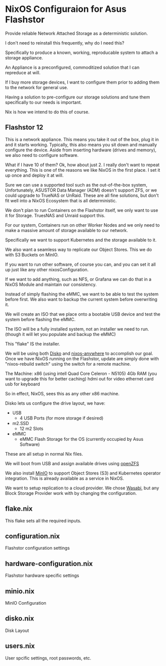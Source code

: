 # NixOS Configuraion for Asus Flashstor
Provide reliable Network Attached Storage as a deterministic solution.

I don't need to reinstall this frequently, why do I need this?

Specifically to produce a known, working, reproducable system to attach a storage appliance.

An Appliance is a preconfigured, commoditized solution that I can repreduce at will.

If I buy more storage devices, I want to configure them prior to adding them to the network for general use.

Having a solution to pre-configure our storage solutions and tune them specifically to our needs is important.

Nix is how we intend to do this of course.

## Flashstor 12
This is a network appliance.
This means you take it out of the box, plug it in and it starts working.
Typically, this also means you sit down and manually configure the device.
Aside from inserting hardware (drives and memory), we also need to configure software.

What if I have 10 of them? Ok, how about just 2.
I really don't want to repeat everything.
This is one of the reasons we like NixOS in the first place. I set it up once and deploy it at will.

Sure we can use a supported tool such as the out-of-the-box system, Unfortunately, ASUSTOR Data Manager (ADM) doesn't support ZFS, or we could upgrade to TrueNAS or UnRaid. These are all fine solutions, but don't fit well into a NixOS Ecosystem that is all deterministic.

We don't plan to run Containers on the Flashstor itself, we only want to use it for Storage. TruesNAS and Unraid support this.

For our system, Containers run on other Worker Nodes and we only need to make a massive amount of storage available to our network.

Specifically we want to support Kubernetes and the storage available to it.

We also want a seamless way to replicate our Object Stores.
This we do with S3 Buckets on MinIO.

If you want to run other software, of course you can, and you can set it all up just like any other nixosConfiguration.

If we want to add anything, such as NFS, or Grafana we can do that in a NixOS Module and maintain our consistency.

Instead of simply flashing the eMMC, we want to be able to test the system before first.  We also want to backup the current system before overwriting it.

We will create an ISO that we place onto a bootable USB device and test the system before flashing the eMMC.

The ISO will be a fully installed system, not an installer we need to run. (though it will let you populate and backup the eMMC)

This "flake" IS the installer.

We will be using both [Disko](https://github.com/nix-community/disko) and [nixos-anywhere](https://github.com/nix-community/nixos-anywhere) to accomplish our goal. Once we have NixOS running on the Flashstor, update are simply done with "nixos-rebuild switch" using the switch for a remote machine.

The Machine:
  x86 (using intell Quad Core Celeron - N5105)
  4Gb RAM (you want to upgrade this for better caching)
  hdmi out for video
  ethernet card
  usb for keyboard

So in effect, NixOS, sees this as any other x86 machine.

Disko lets us configure the drive layout, we have:

- USB
  - 4 USB Ports (for more storage if desired)
- m2.SSD
  - 12 m2 Slots
- eMMC
  - eMMC Flash Storage for the OS (currently occupied by Asus Software)

These are all setup in normal Nix files.

We will boot from USB and assign available drives using [openZFS](https://openzfs.org/wiki/Main_Page)

We also install [MinIO](https://min.io/) to support Object Stores (S3) and Kubernetes operator integration.
This is already available as a service in NixOS.

We want to setup replication to a cloud provider. We chose [Wasabi](https://wasabi.com/), but any Block Storage Provider work with by changing the configuration.

## flake.nix
This flake sets all the required inputs.

## configuration.nix
Flashstor configuration settings

## hardware-configuration.nix
Flashstor hardware specific settings

## minio.nix
MinIO Configuration

## disko.nix
Disk Layout

## users.nix
User spcific settings, root passwords, etc.
